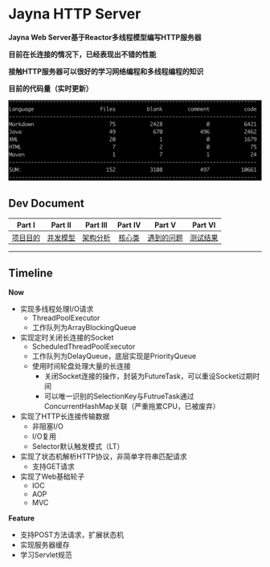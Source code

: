 # Jayna HTTP Server

**Jayna Web Server基于Reactor多线程模型编写HTTP服务器**

**目前在长连接的情况下，已经表现出不错的性能**

**接触HTTP服务器可以很好的学习网络编程和多线程编程的知识**

**目前的代码量（实时更新）**

![](./readme/picture/代码总量.png)

## Dev Document

| Part Ⅰ | Part Ⅱ | Part Ⅲ | Part Ⅳ | Part Ⅴ | Part Ⅵ | 
| :-----: | :-----: | :-----: | :-----: | :-----: | :-----: | 
| [项目目的](https://github.com/TTLIUJJ/Jayna/blob/master/%E9%A1%B9%E7%9B%AE%E7%9B%AE%E7%9A%84.md)  | [并发模型](https://github.com/TTLIUJJ/Jayna/blob/master/%E5%B9%B6%E5%8F%91%E6%A8%A1%E5%9E%8B.md)  | [架构分析](https://github.com/TTLIUJJ/Jayna/blob/master/%E6%9E%B6%E6%9E%84%E5%88%86%E6%9E%90.md)  | [核心类](https://github.com/TTLIUJJ/Jayna/blob/master/%E6%A0%B8%E5%BF%83%E7%B1%BB.md)  | [遇到的问题](https://github.com/TTLIUJJ/Jayna/blob/master/%E9%81%87%E5%88%B0%E7%9A%84%E9%97%AE%E9%A2%98.md)  | [测试结果](https://github.com/TTLIUJJ/Jayna/blob/master/%E6%B5%8B%E8%AF%95%E7%BB%93%E6%9E%9C.md)  | 

---


## Timeline

**Now**

- 实现多线程处理I/O请求
	- ThreadPoolExecutor
	- 工作队列为ArrayBlockingQueue
- 实现定时关闭长连接的Socket
	- ScheduledThreadPoolExecutor
	- 工作队列为DelayQueue，底层实现是PriorityQueue
	- 使用时间轮盘处理大量的长连接
		* 关闭Socket连接的操作，封装为FutureTask，可以重设Socket过期时间
		* 可以唯一识别的SelectionKey与FutrueTask通过ConcurrentHashMap关联（严重拖累CPU，已被废弃）
- 实现了HTTP长连接传输数据
	- 非阻塞I/O
	- I/O复用
	- Selector默认触发模式（LT）
- 实现了状态机解析HTTP协议，非简单字符串匹配请求
	- 支持GET请求
- 实现了Web基础轮子
	- IOC
	- AOP
	- MVC
	
**Feature**

- 支持POST方法请求，扩展状态机
- 实现服务器缓存
- 学习Servlet规范